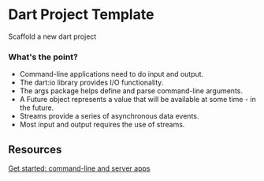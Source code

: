 # Dart Project Template

Scaffold a new dart project

### What's the point?
- Command-line applications need to do input and output.
- The dart:io library provides I/O functionality.
- The args package helps define and parse command-line arguments.
- A Future object represents a value that will be available at some time - in the future.
- Streams provide a series of asynchronous data events.
- Most input and output requires the use of streams.

## Resources
[Get started: command-line and server apps](https://dart.dev/tutorials/server/get-started)
